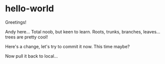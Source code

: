 # hello-world
Greetings!

Andy here... Total noob, but keen to learn.
Roots, trunks, branches, leaves... trees are pretty cool!

Here's a change, let's try to commit it now.
This time maybe?

Now pull it back to local...
